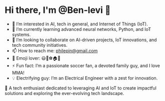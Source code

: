 # Hi there, I'm @Ben-levi 👋

- 👀 I’m interested in AI, tech in general, and Internet of Things (IoT).
- 🌱 I’m currently learning advanced neural networks, Python, and IoT systems.
- 💞️ I’m looking to collaborate on AI-driven projects, IoT innovations, and tech community initiatives.
- 📫 How to reach me: [philepin@gmail.com](mailto:philepin@gmail.com)
- 💖 Emoji lover: 😃🤖⚽️🏠🥋
- ⚡ Fun fact: I’m a passionate soccer fan, a devoted family guy, and I love MMA!
- 💡 Electrifying guy: I’m an Electrical Engineer with a zest for innovation.

🚀 A tech enthusiast dedicated to leveraging AI and IoT to create impactful solutions and exploring the ever-evolving tech landscape.

